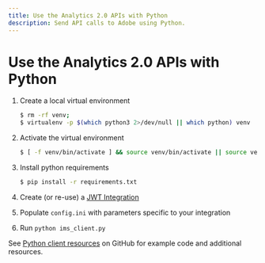 ```yaml
---
title: Use the Analytics 2.0 APIs with Python
description: Send API calls to Adobe using Python.
---
```


# Use the Analytics 2.0 APIs with Python

1. Create a local virtual environment

    ```sh
    $ rm -rf venv;
    $ virtualenv -p $(which python3 2>/dev/null || which python) venv
    ```

2. Activate the virtual environment

    ```sh
    $ [ -f venv/bin/activate ] && source venv/bin/activate || source venv/Scripts/activate
    ```

3. Install python requirements

    ```sh
    $ pip install -r requirements.txt
    ```

4. Create (or re-use) a [JWT Integration](https://www.adobe.io/apis/experiencecloud/analytics/docs.html#!AdobeDocs/analytics-2.0-apis/master/jwt.md)

5. Populate `config.ini` with parameters specific to your integration

6. Run `python ims_client.py`

See [Python client resources](https://github.com/AdobeDocs/analytics-apis/tree/main/src/resources/python/) on GitHub for example code and additional resources.
